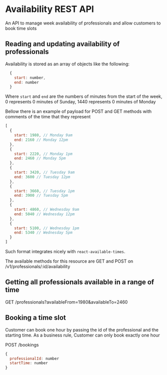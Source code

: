 # Availability REST API

An API to manage week availability of professionals and allow customers to book time slots

## Reading and updating availability of professionals

Availability is stored as an array of objects like the following:

```js
  {
    start: number,
    end: number
  }
```

Where `start` and `end` are the numbers of minutes from the start of the week, 0 represents 0 minutes of Sunday, 1440 represents 0 minutes of Monday

Bellow there is an example of payload for POST and GET methods with comments of the time that they represent
```js
[
  {
    start: 1980, // Monday 9am 
    end: 2160 // Monday 12pm 
  },
  {
    start: 2220, // Monday 1pm
    end: 2460 // Monday 5pm
  },
  {
    start: 3420, // Tuesday 9am
    end: 3600 // Tuesday 12pm
  },
  {
    start: 3660, // Tuesday 1pm
    end: 3900 // Tuesday 5pm
  },
  {
    start: 4860, // Wednesday 9am
    end: 5040 // Wednesday 12pm
  },
  {
    start: 5100, // Wednesday 1pm
    end: 5340 // Wednesday 5pm
  }
]
```

Such format integrates nicely with `react-available-times`.

The available methods for this resource are GET and POST on /v1/professionals/:id/availability

## Getting all professionals available in a range of time

GET /professionals?availableFrom=1980&availableTo=2460

## Booking a time slot

Customer can book one hour by passing the id of the professional and the starting time.
As a business rule, Customer can only book exactly one hour

POST /bookings

```js
{
  professionalId: number
  startTime: number
}
```
